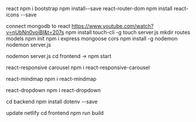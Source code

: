 react
npm i bootstrap
npm install--save react-router-dom
npm install react-icons --save


connect mongodb to react 
https://www.youtube.com/watch?v=nUbNn0voiBI&t=207s
npm install touch-cli -g
touch server.js
mkdir routes models
npm init
npm i express mongoose cors
npm install -g nodemon
nodemon server.js

nodemon server.js
cd frontend -> npm start

react-responsive carousel
npm i react-responsive-carousel

react-mindmap
npm i react-mindmap

react-dropdown
npm i react-dropdown 

cd backend
npm install dotenv --save

update netlify
cd frontend
npm run build